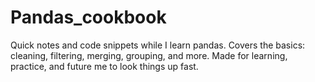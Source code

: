 # Pandas_cookbook
Quick notes and code snippets while I learn pandas. Covers the basics: cleaning, filtering, merging, grouping, and more. Made for learning, practice, and future me to look things up fast.
